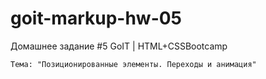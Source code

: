 # goit-markup-hw-05

Домашнее задание #5 GoIT | HTML+CSSBootcamp

	Тема: "Позиционированные элементы. Переходы и анимация"
